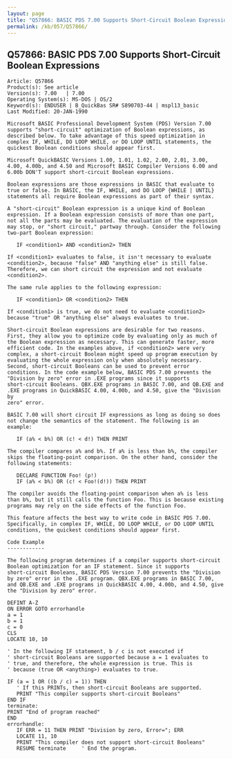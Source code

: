 ```yaml
---
layout: page
title: "Q57866: BASIC PDS 7.00 Supports Short-Circuit Boolean Expressions"
permalink: /kb/057/Q57866/
---
```


## Q57866: BASIC PDS 7.00 Supports Short-Circuit Boolean Expressions

	Article: Q57866
	Product(s): See article
	Version(s): 7.00   | 7.00
	Operating System(s): MS-DOS | OS/2
	Keyword(s): ENDUSER | B_QuickBas SR# S890703-44 | mspl13_basic
	Last Modified: 20-JAN-1990
	
	Microsoft BASIC Professional Development System (PDS) Version 7.00
	supports "short-circuit" optimization of Boolean expressions, as
	described below. To take advantage of this speed optimization in
	complex IF, WHILE, DO LOOP WHILE, or DO LOOP UNTIL statements, the
	quickest Boolean conditions should appear first.
	
	Microsoft QuickBASIC Versions 1.00, 1.01, 1.02, 2.00, 2.01, 3.00,
	4.00, 4.00b, and 4.50 and Microsoft BASIC Compiler Versions 6.00 and
	6.00b DON'T support short-circuit Boolean expressions.
	
	Boolean expressions are those expressions in BASIC that evaluate to
	true or false. In BASIC, the IF, WHILE, and DO LOOP {WHILE | UNTIL}
	statements all require Boolean expressions as part of their syntax.
	
	A "short-circuit" Boolean expression is a unique kind of Boolean
	expression. If a Boolean expression consists of more than one part,
	not all the parts may be evaluated. The evaluation of the expression
	may stop, or "short circuit," partway through. Consider the following
	two-part Boolean expression:
	
	   IF <condition1> AND <condition2> THEN
	
	If <condition1> evaluates to false, it isn't necessary to evaluate
	<condition2>, because "false" AND "anything else" is still false.
	Therefore, we can short circuit the expression and not evaluate
	<condition2>.
	
	The same rule applies to the following expression:
	
	   IF <condition1> OR <condition2> THEN
	
	If <condition1> is true, we do not need to evaluate <condition2>
	because "true" OR "anything else" always evaluates to true.
	
	Short-circuit Boolean expressions are desirable for two reasons.
	First, they allow you to optimize code by evaluating only as much of
	the Boolean expression as necessary. This can generate faster, more
	efficient code. In the examples above, if <condition2> were very
	complex, a short-circuit Boolean might speed up program execution by
	evaluating the whole expression only when absolutely necessary.
	Second, short-circuit Booleans can be used to prevent error
	conditions. In the code example below, BASIC PDS 7.00 prevents the
	"Division by zero" error in .EXE programs since it supports
	short-circuit Booleans. QBX.EXE programs in BASIC 7.00, and QB.EXE and
	.EXE programs in QuickBASIC 4.00, 4.00b, and 4.50, give the "Division by
	zero" error.
	
	BASIC 7.00 will short circuit IF expressions as long as doing so does
	not change the semantics of the statement. The following is an
	example:
	
	   IF (a% < b%) OR (c! < d!) THEN PRINT
	
	The compiler compares a% and b%. If a% is less than b%, the compiler
	skips the floating-point comparison. On the other hand, consider the
	following statements:
	
	   DECLARE FUNCTION Foo! (p!)
	   IF (a% < b%) OR (c! < Foo!(d!)) THEN PRINT
	
	The compiler avoids the floating-point comparison when a% is less
	than b%, but it still calls the function Foo. This is because existing
	programs may rely on the side effects of the function Foo.
	
	This feature affects the best way to write code in BASIC PDS 7.00.
	Specifically, in complex IF, WHILE, DO LOOP WHILE, or DO LOOP UNTIL
	conditions, the quickest conditions should appear first.
	
	Code Example
	------------
	
	The following program determines if a compiler supports short-circuit
	Boolean optimization for an IF statement. Since it supports
	short-circuit Booleans, BASIC PDS Version 7.00 prevents the "Division
	by zero" error in the .EXE program. QBX.EXE programs in BASIC 7.00,
	and QB.EXE and .EXE programs in QuickBASIC 4.00, 4.00b, and 4.50, give
	the "Division by zero" error.
	
	DEFINT A-Z
	ON ERROR GOTO errorhandle
	a = 1
	b = 1
	c = 0
	CLS
	LOCATE 10, 10
	
	' In the following IF statement, b / c is not executed if
	' short-circuit Booleans are supported because a = 1 evaluates to
	' true, and therefore, the whole expression is true. This is
	' because (true OR <anything>) evaluates to true.
	
	IF (a = 1 OR ((b / c) = 1)) THEN
	   ' If this PRINTs, then short-circuit Booleans are supported.
	   PRINT "This compiler supports short-circuit Booleans"
	END IF
	terminate:
	PRINT "End of program reached"
	END
	errorhandle:
	   IF ERR = 11 THEN PRINT "Division by zero, Error="; ERR
	   LOCATE 11, 10
	   PRINT "This compiler does not support short-circuit Booleans"
	   RESUME terminate     ' End the program.
